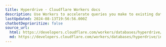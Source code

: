 ```yaml
---
title: Hyperdrive · Cloudflare Workers docs
description: Use Workers to accelerate queries you make to existing databases.
lastUpdated: 2024-08-13T19:56:56.000Z
chatbotDeprioritize: false
source_url:
  html: https://developers.cloudflare.com/workers/databases/hyperdrive/
  md: https://developers.cloudflare.com/workers/databases/hyperdrive/index.md
---
```


